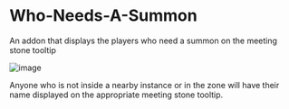 # Who-Needs-A-Summon
An addon that displays the players who need a summon on the meeting stone tooltip

![image](https://user-images.githubusercontent.com/14336807/130728486-a91daf3d-e212-4860-80d6-4895fc7f1793.png)

Anyone who is not inside a nearby instance or in the zone will have their name displayed on the appropriate meeting stone tooltip.
